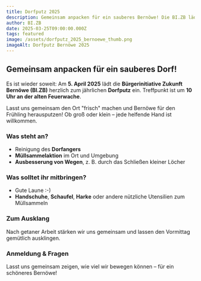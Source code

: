 ```yaml
---
title: Dorfputz 2025
description: Gemeinsam anpacken für ein sauberes Bernöwe! Die BI.ZB lädt am 5. April 2025 zum traditionellen Frühjahrsputz ein.
author: BI.ZB
date: 2025-03-25T09:00:00.000Z
tags: featured
image: /assets/dorfputz_2025_bernoewe_thumb.png
imageAlt: Dorfputz Bernöwe 2025
---
```

## Gemeinsam anpacken für ein sauberes Dorf!

Es ist wieder soweit: Am **5. April 2025** lädt die **Bürgerinitiative Zukunft Bernöwe (BI.ZB)** herzlich zum jährlichen **Dorfputz** ein. Treffpunkt ist um **10 Uhr an der alten Feuerwache**.

Lasst uns gemeinsam den Ort "frisch" machen und Bernöwe für den Frühling herausputzen! Ob groß oder klein – jede helfende Hand ist willkommen.

### Was steht an?

- Reinigung des **Dorfangers**
- **Müllsammelaktion** im Ort und Umgebung
- **Ausbesserung von Wegen**, z. B. durch das Schließen kleiner Löcher

### Was solltet ihr mitbringen?

- Gute Laune :-)
- **Handschuhe**, **Schaufel**, **Harke** oder andere nützliche Utensilien zum Müllsammeln

### Zum Ausklang

Nach getaner Arbeit stärken wir uns gemeinsam und lassen den Vormittag gemütlich ausklingen.

### Anmeldung & Fragen

Lasst uns gemeinsam zeigen, wie viel wir bewegen können – für ein schöneres Bernöwe!